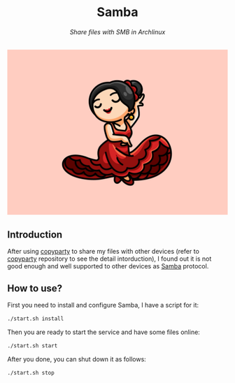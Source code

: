 <h1 align="center"> Samba </h1>
<h6 align="center"> Share files with SMB in Archlinux </h6>

<p align="center">
  <img alt="banner" src="./.github/assets/banner.webp">
</p>

## Introduction

After using [copyparty](https://github.com/9001/copyparty) to share my files with other devices (refer to [copyparty](https://github.com/1995parham-me/copyparty) repository to see the detail intorduction),
I found out it is not good enough and well supported to other devices as [Samba](https://wiki.archlinux.org/title/Samba) protocol.

## How to use?

First you need to install and configure Samba, I have a script for it:

```bash
./start.sh install
```

Then you are ready to start the service and have some files online:

```bash
./start.sh start
```

After you done, you can shut down it as follows:

```bash
./start.sh stop
```
